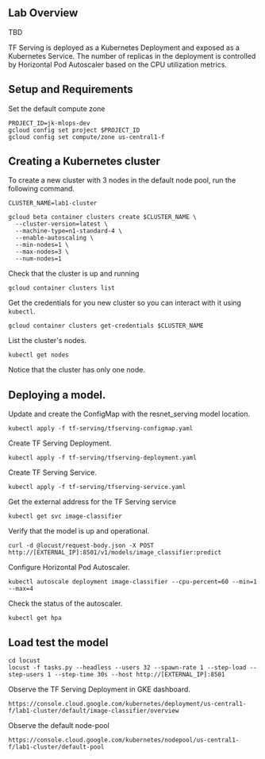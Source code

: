 ## Lab Overview

TBD

TF Serving is deployed as a Kubernetes Deployment and exposed as a Kubernetes Service. 
The number of replicas in the deployment is controlled by Horizontal Pod Autoscaler based on 
the CPU utilization metrics.


## Setup and Requirements

Set the default compute zone

```
PROJECT_ID=jk-mlops-dev
gcloud config set project $PROJECT_ID
gcloud config set compute/zone us-central1-f
```

## Creating a Kubernetes cluster

To create a new cluster with 3 nodes in the default node pool, run the following command.


```
CLUSTER_NAME=lab1-cluster

gcloud beta container clusters create $CLUSTER_NAME \
  --cluster-version=latest \
  --machine-type=n1-standard-4 \
  --enable-autoscaling \
  --min-nodes=1 \
  --max-nodes=3 \
  --num-nodes=1 
```

Check that the cluster is up and running

```
gcloud container clusters list
```

Get the credentials for you new cluster so you can interact with it using `kubectl`.

```
gcloud container clusters get-credentials $CLUSTER_NAME 
```

List the cluster's nodes.

```
kubectl get nodes
```

Notice that the cluster has only one node.




## Deploying a model.


Update and create the ConfigMap with the resnet_serving model location.

```
kubectl apply -f tf-serving/tfserving-configmap.yaml
```

Create TF Serving Deployment.

```
kubectl apply -f tf-serving/tfserving-deployment.yaml
```


Create  TF Serving Service.

```
kubectl apply -f tf-serving/tfserving-service.yaml
```

Get the external address for the TF Serving service

```
kubectl get svc image-classifier
```

Verify that the model is up and operational.

```
curl -d @locust/request-body.json -X POST http://[EXTERNAL_IP]:8501/v1/models/image_classifier:predict
```

Configure Horizontal Pod Autoscaler.

```
kubectl autoscale deployment image-classifier --cpu-percent=60 --min=1 --max=4
```

Check the status of the autoscaler.

```
kubectl get hpa
```



## Load test the model

```
cd locust
locust -f tasks.py --headless --users 32 --spawn-rate 1 --step-load --step-users 1 --step-time 30s --host http://[EXTERNAL_IP]:8501
```

Observe the TF Serving Deployment in GKE dashboard.

```
https://console.cloud.google.com/kubernetes/deployment/us-central1-f/lab1-cluster/default/image-classifier/overview
```

Observe the default node-pool

```
https://console.cloud.google.com/kubernetes/nodepool/us-central1-f/lab1-cluster/default-pool
```